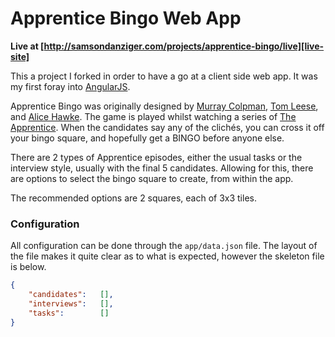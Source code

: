 # Apprentice Bingo Web App

__Live at [http://samsondanziger.com/projects/apprentice-bingo/live][live-site]__

This a  project I forked in order to have a go at a client side web app. It was my first foray into [AngularJS][angular].

Apprentice Bingo was originally designed by [Murray Colpman][muzer], [Tom Leese][tleese], and [Alice Hawke][alihawke]. The game is played whilst watching a series of [The Apprentice][the-apprentice]. When the candidates say any of the clichés, you can cross it off your bingo square, and hopefully get a BINGO before anyone else.

There are 2 types of Apprentice episodes, either the usual tasks or the interview style, usually with the final 5 candidates. Allowing for this, there are options to select the bingo square to create, from within the app.

The recommended options are 2 squares, each of 3x3 tiles.

### Configuration

All configuration can be done through the `app/data.json` file. The layout of the file makes it quite clear as to what is expected, however the skeleton file is below.

```json
{
    "candidates":   [],
    "interviews":   [],
    "tasks":        []
}
```

[live-site]: /projects/apprentice-bingo/live
[angular]: https://angularjs.org/
[muzer]: https://github.com/muzer
[tleese]: https://github.com/thomasleese
[alihawke]: https://github.com/alihawke
[the-apprentice]: http://www.bbc.co.uk/programmes/b0071b63
